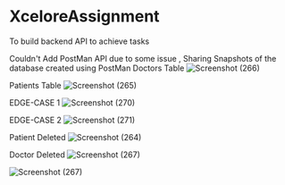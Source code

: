 # XceloreAssignment
To build backend API to achieve tasks

Couldn't Add PostMan API due to some issue , Sharing Snapshots of the database created using PostMan 
Doctors Table
![Screenshot (266)](https://github.com/Rrana1825/XceloreAssignment/assets/105504145/9453439f-4198-4075-b109-2b9b6c76cb96)

Patients Table
![Screenshot (265)](https://github.com/Rrana1825/XceloreAssignment/assets/105504145/ec0ced5d-e789-42c9-b972-add65495a845)

EDGE-CASE 1
![Screenshot (270)](https://github.com/Rrana1825/XceloreAssignment/assets/105504145/ecf362c2-9d04-40a5-8e6a-5070bf105134)

EDGE-CASE 2
![Screenshot (271)](https://github.com/Rrana1825/XceloreAssignment/assets/105504145/76c78c57-d89e-4fad-b614-4529f43c15ae)


Patient Deleted
![Screenshot (264)](https://github.com/Rrana1825/XceloreAssignment/assets/105504145/4da6b576-ec62-4316-a4f5-caae85345b8c)


Doctor Deleted
![Screenshot (267)](https://github.com/Rrana1825/XceloreAssignment/assets/105504145/752884f4-9e8f-4f2c-8b0f-6c91964c13e4)


![Screenshot (267)](https://github.com/Rrana1825/XceloreAssignment/assets/105504145/52058a3c-5942-4b14-8134-b0150c572b2c)
